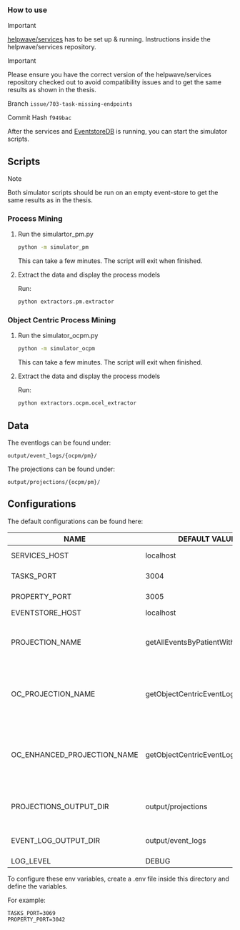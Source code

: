 ### How to use

> [!IMPORTANT]
> [helpwave/services](https://github.com/helpwave/services/tree/issue/703-task-missing-endpoints) has to be set up & running.
> Instructions inside the helpwave/services repository. 

> [!IMPORTANT]
> Please ensure you have the correct version of the helpwave/services repository checked out to avoid compatibility issues and to get the same results as shown in the thesis.
> 
> Branch ```issue/703-task-missing-endpoints```
> 
> Commit Hash ```f949bac``` 

After the services and [EventstoreDB](https://www.eventstore.com/eventstoredb) is running,
you can start the simulator scripts.

## Scripts

> [!NOTE]
> Both simulator scripts should be run on an empty event-store to get the same results as in the thesis.

### Process Mining

1. Run the simulartor_pm.py

    ```sh
    python -m simulator_pm
    ```

    This can take a few minutes. The script will exit when finished.

2. Extract the data and display the process models

    Run:
    ```sh
    python extractors.pm.extractor 
    ```

### Object Centric Process Mining

1. Run the simulator_ocpm.py

    ```sh
    python -m simulator_ocpm
    ```

    This can take a few minutes. The script will exit when finished.

2. Extract the data and display the process models

    Run:
    ```sh
    python extractors.ocpm.ocel_extractor
    ```

## Data

The eventlogs can be found under:

```
output/event_logs/{ocpm/pm}/
```

The projections can be found under:

```
output/projections/{ocpm/pm}/
```

## Configurations

The default configurations can be found here:

| NAME                              | DEFAULT VALUE             | DESCRIPTION                               |
| ----------------------------------| --------------------------| ------------------------------------------|
| SERVICES_HOST                     | localhost                 | helpwave/services host                    |
| TASKS_PORT                        | 3004                      | Port of the tasks service                 |
| PROPERTY_PORT                     | 3005                      | Port of the property service              |
| EVENTSTORE_HOST                   | localhost                 | EventstoreDB host                         |
| PROJECTION_NAME                   | getAllEventsByPatientWithPatient | Name of the created projection for the normal process mining extractor script |
| OC_PROJECTION_NAME                | getObjectCentricEventLog  | Name of the created projection for the object centric process mining extractor script |
| OC_ENHANCED_PROJECTION_NAME       | getObjectCentricEventLogEnhanced   | Name of the created projection with enhanced activities for the object centric process mining extractor script |
| PROJECTIONS_OUTPUT_DIR            | output/projections        | Directory where the projection results will be saved |
| EVENT_LOG_OUTPUT_DIR              | output/event_logs         | Directory where the created event logs will be saved |
| LOG_LEVEL        | DEBUG                        | Log level      |

To configure these env variables, create a .env file inside this directory and define the variables.

For example:

```
TASKS_PORT=3069
PROPERTY_PORT=3042
```







